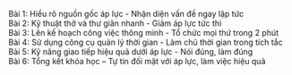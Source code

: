 Bài 1: Hiểu rõ nguồn gốc áp lực - Nhận diện vấn đề ngay lập tức  
Bài 2: Kỹ thuật thở và thư giãn nhanh - Giảm áp lực tức thì  
Bài 3: Lên kế hoạch công việc thông minh - Tổ chức mọi thứ trong 2 phút  
Bài 4: Sử dụng công cụ quản lý thời gian - Làm chủ thời gian trong tích tắc  
Bài 5: Kỹ năng giao tiếp hiệu quả dưới áp lực - Nói đúng, làm đúng  
Bài 6: Tổng kết khóa học – Tự tin đối mặt với áp lực, làm việc hiệu quả